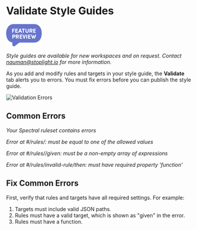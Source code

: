 # Validate Style Guides

<!-- focus: false -->
![Feature Preview](../assets/images/badge-preview-small.png)

*Style guides are available for new workspaces and on request. Contact nauman@stoplight.io for more information.*

As you add and modify rules and targets in your style guide, the **Validate** tab alerts you to errors. You must fix errors before you can publish the style guide.

![Validation Errors](https://stoplight.io/api/v1/projects/cHJqOjI/images/3fbbzQ8w6AA)

## Common Errors

*Your Spectral ruleset contains errors*

*Error at #/rules/: must be equal to one of the allowed values*

*Error at #/rules//given: must be a non-empty array of expressions*

*Error at #/rules/invalid-rule/then: must have required property 'function'*

## Fix Common Errors

First, verify that rules and targets have all required settings. For example:

1. Targets must include valid JSON paths.
2. Rules must have a valid target, which is shown as "given" in the error.
3. Rules must have a function.